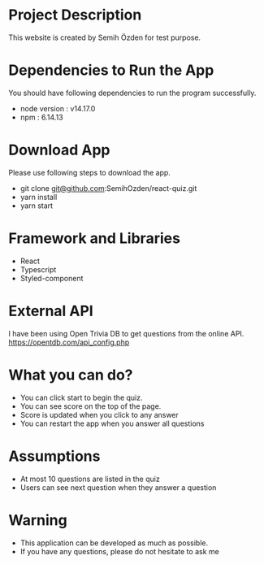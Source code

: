 
# Project Description
 This website is created by Semih Özden for test purpose.

# Dependencies to Run the App
You should have following dependencies to run the program successfully.
- node version : v14.17.0
- npm : 6.14.13

# Download App 
Please use following steps to download the app.
- git clone git@github.com:SemihOzden/react-quiz.git
- yarn install
- yarn start

# Framework and Libraries
- React
- Typescript
- Styled-component

# External API
I have been using Open Trivia DB to get questions from the online API.
https://opentdb.com/api_config.php
    
# What you can do?
- You can click start to begin the quiz.
- You can see score on the top of the page.
- Score is updated when you click to any answer
- You can restart the app when you answer all questions

# Assumptions
- At most 10 questions are listed in the quiz
- Users can see next question when they answer a question

# Warning
- This application can be developed as much as possible.
- If you have any questions, please do not hesitate to ask me
